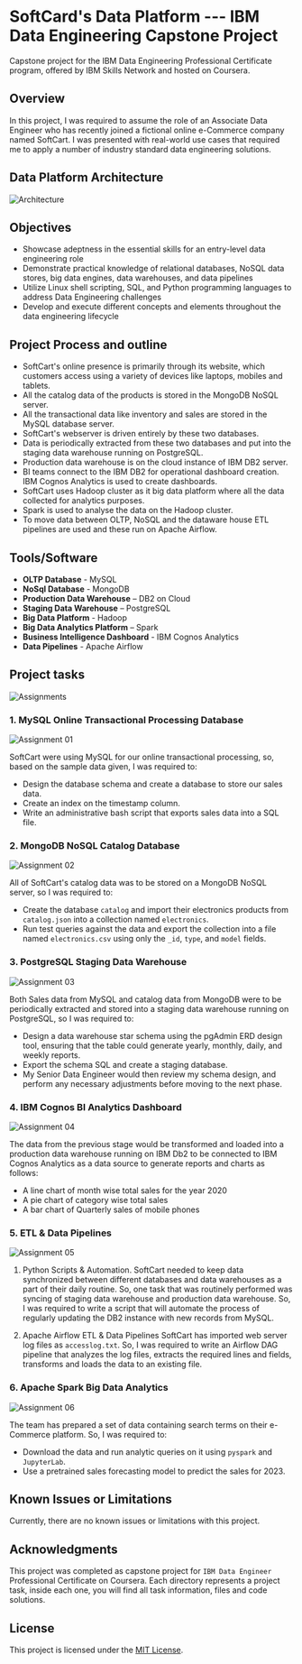 # SoftCard's Data Platform --- IBM Data Engineering Capstone Project
Capstone project for the IBM Data Engineering Professional Certificate program, offered by IBM Skills Network and hosted on Coursera.


## Overview
In this project, I was required to assume the role of an Associate Data Engineer who has recently joined a fictional online e-Commerce company named SoftCart. I was presented with real-world use cases that required me to apply a number of industry standard data engineering solutions.

## Data Platform Architecture
![Architecture](https://github.com/Farahat612/SoftCart-Data-Platform---IBM-Capstone-Project/assets/67427124/a7806c48-0bd3-476a-baae-ee6383e43e8b)


## Objectives
- Showcase adeptness in the essential skills for an entry-level data engineering role
- Demonstrate practical knowledge of relational databases, NoSQL data stores, big data engines, data warehouses, and data pipelines
- Utilize Linux shell scripting, SQL, and Python programming languages to address Data Engineering challenges
- Develop and execute different concepts and elements throughout the data engineering lifecycle

## Project Process and outline
- SoftCart's online presence is primarily through its website, which customers access using a variety of devices like laptops, mobiles and tablets.
- All the catalog data of the products is stored in the MongoDB NoSQL server.
- All the transactional data like inventory and sales are stored in the MySQL database server.
- SoftCart's webserver is driven entirely by these two databases.
- Data is periodically extracted from these two databases and put into the staging data warehouse running on PostgreSQL.
- Production data warehouse is on the cloud instance of IBM DB2 server.
- BI teams connect to the IBM DB2 for operational dashboard creation. IBM Cognos Analytics is used to create dashboards.
- SoftCart uses Hadoop cluster as it big data platform where all the data collected for analytics purposes.
- Spark is used to analyse the data on the Hadoop cluster.
- To move data between OLTP, NoSQL and the dataware house ETL pipelines are used and these run on Apache Airflow.

## Tools/Software
- **OLTP Database** - MySQL
- **NoSql Database** - MongoDB
- **Production Data Warehouse** – DB2 on Cloud
- **Staging Data Warehouse** – PostgreSQL
- **Big Data Platform** - Hadoop
- **Big Data Analytics Platform** – Spark
- **Business Intelligence Dashboard** - IBM Cognos Analytics
- **Data Pipelines** - Apache Airflow


## Project tasks
![Assignments](https://github.com/Farahat612/SoftCart-Data-Platform---IBM-Capstone-Project/assets/67427124/7b3e1687-f282-4dcf-9592-7735ad0e5837)



### 1. MySQL Online Transactional Processing Database
![Assignment 01](https://github.com/Farahat612/SoftCart-Data-Platform---IBM-Capstone-Project/assets/67427124/cdf68893-b346-4ffc-b519-edc0077dc7c1)


SoftCart were using MySQL for our online transactional processing, so, based on the sample data given, I was required to:
- Design the database schema and create a database to store our sales data.
- Create an index on the timestamp column.
- Write an administrative bash script that exports sales data into a SQL file.


### 2. MongoDB NoSQL Catalog Database
![Assignment 02](https://github.com/Farahat612/SoftCart-Data-Platform---IBM-Capstone-Project/assets/67427124/30435ee0-e6f1-4104-93fb-b542d0cb7f23)


All of SoftCart's catalog data was to be stored on a MongoDB NoSQL server, so I was required to:
- Create the database `catalog` and import their electronics products from `catalog.json` into a collection named `electronics`.
- Run test queries against the data and export the collection into a file named `electronics.csv` using only the `_id`, `type`, and `model` fields.


### 3. PostgreSQL Staging Data Warehouse
![Assignment 03](https://github.com/Farahat612/SoftCart-Data-Platform---IBM-Capstone-Project/assets/67427124/922519dc-1f3a-4dea-bd04-ae002073e717)


Both Sales data from MySQL and catalog data from MongoDB were to be periodically extracted and stored into a staging data warehouse running on PostgreSQL, so I was required to:
- Design a data warehouse star schema using the pgAdmin ERD design tool, ensuring that the table could generate yearly, monthly, daily, and weekly reports.
- Export the schema SQL and create a staging database.
- My Senior Data Engineer would then review my schema design, and perform any necessary adjustments before moving to the next phase.


### 4. IBM Cognos BI Analytics Dashboard
![Assignment 04](https://github.com/Farahat612/SoftCart-Data-Platform---IBM-Capstone-Project/assets/67427124/ccfe4e93-5109-4da3-adec-017472ea431f)


The data from the previous stage would be transformed and loaded into a production data warehouse running on IBM Db2 to be connected to IBM Cognos Analytics as a data source to generate reports and charts as follows:
- A line chart of month wise total sales for the year 2020
- A pie chart of category wise total sales
- A bar chart of Quarterly sales of mobile phones


### 5. ETL & Data Pipelines
![Assignment 05](https://github.com/Farahat612/SoftCart-Data-Platform---IBM-Capstone-Project/assets/67427124/10c9fd05-8c71-447c-bdd4-a2e131667e48)


1. Python Scripts & Automation.
SoftCart needed to keep data synchronized between different databases and data warehouses as a part of their daily routine. So, one task that was routinely performed was syncing of staging data warehouse and production data warehouse.
So, I was required to write a script that will automate the process of regularly updating the DB2 instance with new records from MySQL.

2. Apache Airflow ETL & Data Pipelines
SoftCart has imported web server log files as `accesslog.txt`.
So, I was required to write an Airflow DAG pipeline that analyzes the log files, extracts the required lines and fields, transforms and loads the data to an existing file.


### 6. Apache Spark Big Data Analytics
![Assignment 06](https://github.com/Farahat612/SoftCart-Data-Platform---IBM-Capstone-Project/assets/67427124/46e6096f-7566-4040-a63b-bac556c507d8)


The team has prepared a set of data containing search terms on their e-Commerce platform. So, I was required to:
- Download the data and run analytic queries on it using `pyspark` and `JupyterLab`.
- Use a pretrained sales forecasting model to predict the sales for 2023.



## Known Issues or Limitations

Currently, there are no known issues or limitations with this project.


## Acknowledgments

This project was completed as capstone project for `IBM Data Engineer` Professional Certificate on Coursera.
Each directory represents a project task, inside each one, you will find all task information, files and code solutions.


## License

This project is licensed under the [MIT License](LICENSE).



